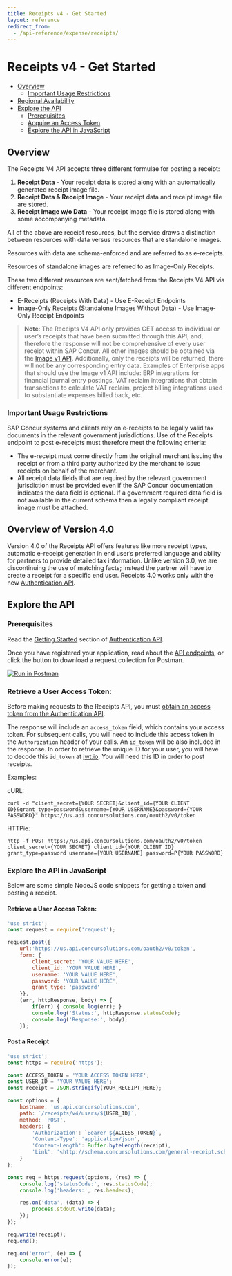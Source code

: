 ```yaml
---
title: Receipts v4 - Get Started
layout: reference
redirect_from:
  - /api-reference/expense/receipts/
---
```

# Receipts v4 - Get Started

* [Overview](#overview)
  * [Important Usage Restrictions](#usage-restrictions)
* [Regional Availability](#regional-availability)
* [Explore the API](#explore-the-api)
  * [Prerequisites](#prerequisites)
  * [Acquire an Access Token](#retrieve-a-user-access-token)
  * [Explore the API in JavaScript](#explore-the-api-in-javascript)

## <a name="overview"></a>Overview

The Receipts V4 API accepts three different formulae for posting a receipt:

1. __Receipt Data__ - Your receipt data is stored along with an automatically generated receipt image file.
2. __Receipt Data & Receipt Image__ - Your receipt data and receipt image file are stored.
3. __Receipt Image w/o Data__ - Your receipt image file is stored along with some accompanying metadata.

All of the above are receipt resources, but the service draws a distinction between resources with data versus resources that are standalone images.

Resources with data are schema-enforced and are referred to as e-receipts.

Resources of standalone images are referred to as Image-Only Receipts.

These two different resources are sent/fetched from the Receipts V4 API via different endpoints:
* E-Receipts (Receipts With Data) - Use E-Receipt Endpoints
* Image-Only Receipts (Standalone Images Without Data) - Use Image-Only Receipt Endpoints

> **Note**: The Receipts V4 API only provides GET access to individual or user’s receipts that have been submitted through this API, and, therefore the response will not be comprehensive of every user receipt within SAP Concur. All other images should be obtained via the [Image v1 API](https://developer.concur.com/api-reference/image/v1.image.html). Additionally, only the receipts will be returned, there will not be any corresponding entry data. Examples of Enterprise apps that should use the Image v1 API include: ERP integrations for financial journal entry postings, VAT reclaim integrations that obtain transactions to calculate VAT reclaim, project billing integrations used to substantiate expenses billed back, etc.

### <a name="usage-restrictions"></a>Important Usage Restrictions

 SAP Concur systems and clients rely on e-receipts to be legally valid tax documents in the relevant government jurisdictions. Use of the Receipts endpoint to post e-receipts must therefore meet the following criteria:

* The e-receipt must come directly from the original merchant issuing the receipt or from a third party authorized by the merchant to issue receipts on behalf of the merchant.
* All receipt data fields that are required by the relevant government jurisdiction must be provided even if the SAP Concur documentation indicates the data field is optional. If a government required data field is not available in the current schema then a legally compliant receipt image must be attached.

## <a name="version"></a>Overview of Version 4.0

Version 4.0 of the Receipts API offers features like more receipt types, automatic e-receipt generation in end user’s preferred language and ability for partners to provide detailed tax information. Unlike version 3.0, we are discontinuing the use of matching facts; instead the partner will have to create a receipt for a specific end user. Receipts 4.0 works only with the new [Authentication API](https://developer.concur.com/api-reference/authentication/apidoc.html).

## <a name="explore-the-api"></a>Explore the API

### <a name="prerequisites"></a>Prerequisites

Read the [Getting Started](https://developer.concur.com/api-reference/authentication/getting-started.html) section of [Authentication API](https://developer.concur.com/api-reference/authentication/apidoc.html).

Once you have registered your application, read about the [API endpoints](/api-reference/receipts/endpoints.html), or click the button to download a request collection for Postman.

<a href="https://app.getpostman.com/run-collection/bfe85f4a4e435a161a8a" target="_blank" onclick="ga('send', 'event', 'Postman', 'Click', 'https://app.getpostman.com/run-collection/bfe85f4a4e435a161a8a');">
  <img src="https://run.pstmn.io/button.svg" alt="Run in Postman">
</a>

### <a name="retrieve-a-user-access-token"></a>Retrieve a User Access Token:

Before making requests to the Receipts API, you must [obtain an access token from the Authentication API](https://developer.concur.com/api-reference/authentication/getting-started.html).

The response will include an `access_token` field, which contains your access token. For subsequent calls, you will need to include this access token in the `Authorization` header of your calls. An `id_token` will be also included in the response. In order to retrieve the unique ID for your user, you will have to decode this `id_token` at [jwt.io](https://jwt.io/). You will need this ID in order to post receipts.

Examples:

cURL:

```shell
curl -d "client_secret={YOUR SECRET}&client_id={YOUR CLIENT ID}&grant_type=password&username={YOUR USERNAME}&password={YOUR PASSWORD}" https://us.api.concursolutions.com/oauth2/v0/token
```

HTTPie:

```shell
http -f POST https://us.api.concursolutions.com/oauth2/v0/token client_secret={YOUR SECRET} client_id={YOUR CLIENT ID} grant_type=password username={YOUR USERNAME} password=P{YOUR PASSWORD}
```

### <a name="explore-the-api-in-javascript"></a>Explore the API in JavaScript

Below are some simple NodeJS code snippets for getting a token and posting a receipt.

#### Retrieve a User Access Token:

```js
'use strict';
const request = require('request');

request.post({
    url:'https://us.api.concursolutions.com/oauth2/v0/token',
    form: {
        client_secret: 'YOUR VALUE HERE',
        client_id: 'YOUR VALUE HERE',
        username: 'YOUR VALUE HERE',
        password: 'YOUR VALUE HERE',
        grant_type: 'password'
    }},
    (err, httpResponse, body) => {
        if(err) { console.log(err); }
        console.log('Status:', httpResponse.statusCode);
        console.log('Response:', body);
    });
```

#### Post a Receipt

```js
'use strict';
const https = require('https');

const ACCESS_TOKEN = 'YOUR ACCESS TOKEN HERE';
const USER_ID = 'YOUR VALUE HERE';
const receipt = JSON.stringify(YOUR_RECEIPT_HERE);

const options = {
    hostname: 'us.api.concursolutions.com',
    path: `/receipts/v4/users/${USER_ID}`,
    method: 'POST',
    headers: {
        'Authorization': `Bearer ${ACCESS_TOKEN}`,
        'Content-Type': 'application/json',
        'Content-Length': Buffer.byteLength(receipt),
        'Link': '<http://schema.concursolutions.com/general-receipt.schema.json>;rel=describedBy'
    }
};

const req = https.request(options, (res) => {
    console.log('statusCode:', res.statusCode);
    console.log('headers:', res.headers);

    res.on('data', (data) => {
        process.stdout.write(data);
    });
});

req.write(receipt);
req.end();

req.on('error', (e) => {
    console.error(e);
});
```

